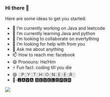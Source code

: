 ### Hi there 👋


Here are some ideas to get you started:

- 🔭 I’m currently working on Java and leetcode
- 🌱 I’m currently learning Java and python
- 👯 I’m looking to collaborate on evertything
- 🤔 I’m looking for help with from you
- 💬 Ask me about anything 
- 📫 How to reach me: facebook
- 😄 Pronouns: He/Him
- ⚡ Fun fact: coding till you die
- 😄 ░P░Y░T░H░O░N░E░E░R░
- 👀-🅹🅰🆅🅰 🅳🅴🆅🅴🅻🅾🅿🅴🆁


<img src="https://github-readme-stats-naveen.vercel.app/api?username=Bala-Subramaniyan
&&show_icons=true&title_color=fafbfc&icon_color=28a745&text_color=fafbfc&bg_color=45,0366d6,c5f015">

